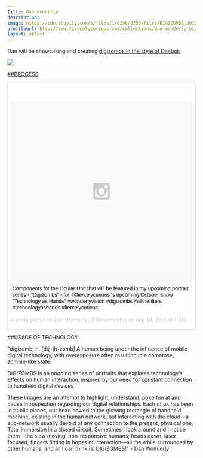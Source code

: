 ```yaml
---
title: Dan Wonderly
description: 
image: https://cdn.shopify.com/s/files/1/0296/9253/files/DIGIZOMBS_2015_DIGIZOMB_05_Rachel_042.ARW.p.jpg?17730409052388106818
profileurl: http://www.fiercelycurious.com/collections/dan-wonderly-bio
layout: artist
---
```


Dan will be showcasing and creating <a href="http://www.digizombs.com/">digizombs in the style of Danbot:

<img src="http://cdn.shopify.com/s/files/1/0296/9253/t/12/assets/danbio8.jpg?11880984117798722211"/>

##PROCESS

<blockquote class="instagram-media" data-instgrm-captioned data-instgrm-version="4" style=" background:#FFF; border:0; border-radius:3px; box-shadow:0 0 1px 0 rgba(0,0,0,0.5),0 1px 10px 0 rgba(0,0,0,0.15); margin: 1px; max-width:658px; padding:0; width:99.375%; width:-webkit-calc(100% - 2px); width:calc(100% - 2px);"><div style="padding:8px;"> <div style=" background:#F8F8F8; line-height:0; margin-top:40px; padding:50% 0; text-align:center; width:100%;"> <div style=" background:url(data:image/png;base64,iVBORw0KGgoAAAANSUhEUgAAACwAAAAsCAMAAAApWqozAAAAGFBMVEUiIiI9PT0eHh4gIB4hIBkcHBwcHBwcHBydr+JQAAAACHRSTlMABA4YHyQsM5jtaMwAAADfSURBVDjL7ZVBEgMhCAQBAf//42xcNbpAqakcM0ftUmFAAIBE81IqBJdS3lS6zs3bIpB9WED3YYXFPmHRfT8sgyrCP1x8uEUxLMzNWElFOYCV6mHWWwMzdPEKHlhLw7NWJqkHc4uIZphavDzA2JPzUDsBZziNae2S6owH8xPmX8G7zzgKEOPUoYHvGz1TBCxMkd3kwNVbU0gKHkx+iZILf77IofhrY1nYFnB/lQPb79drWOyJVa/DAvg9B/rLB4cC+Nqgdz/TvBbBnr6GBReqn/nRmDgaQEej7WhonozjF+Y2I/fZou/qAAAAAElFTkSuQmCC); display:block; height:44px; margin:0 auto -44px; position:relative; top:-22px; width:44px;"></div></div> <p style=" margin:8px 0 0 0; padding:0 4px;"> <a href="https://instagram.com/p/6kEKOAwSwO/" style=" color:#000; font-family:Arial,sans-serif; font-size:14px; font-style:normal; font-weight:normal; line-height:17px; text-decoration:none; word-wrap:break-word;" target="_top">Components for the Ocular Unit that will be featured in my upcoming portrait series - &#34;Digizombs&#34; - for @fiercelycurious &#39;s upcoming October show &#34;Technology as Hands&#34; #wonderlyvision #digizombs #allthefilters #technologyashands #fiercelycurious</a></p> <p style=" color:#c9c8cd; font-family:Arial,sans-serif; font-size:14px; line-height:17px; margin-bottom:0; margin-top:8px; overflow:hidden; padding:8px 0 7px; text-align:center; text-overflow:ellipsis; white-space:nowrap;">A photo posted by Dan Wonderly (@danwonderly) on <time style=" font-family:Arial,sans-serif; font-size:14px; line-height:17px;" datetime="2015-08-19T11:36:53+00:00">Aug 19, 2015 at 4:36am PDT</time></p></div></blockquote>
<script async defer src="//platform.instagram.com/en_US/embeds.js"></script>

##USAGE OF TECHNOLOGY

"digizomb, n.
[dijj-ih-zomb]
A human being under the influence of mobile digital technology, with overexposure often resulting in a comatose, zombie-like state.

DIGIZOMBS is an ongoing series of portraits that explores technology’s effects on human interaction, inspired by our need for constant connection to handheld digital devices.  

These images are an attempt to highlight, understand, poke fun at and cause introspection regarding our digital relationships. Each of us has been in public places, our head bowed to the glowing rectangle of handheld machine, existing in the human network, but interacting with the cloud—a sub-network usually devoid of any connection to the present, physical one. Total immersion in a closed circuit. Sometimes I look around and I notice them—the slow moving, non-responsive humans; heads down, laser-focused, fingers flitting in hopes of interaction—all the while surrounded by other humans, and all I can think is: DIGIZOMBS!" - Dan Wonderly
